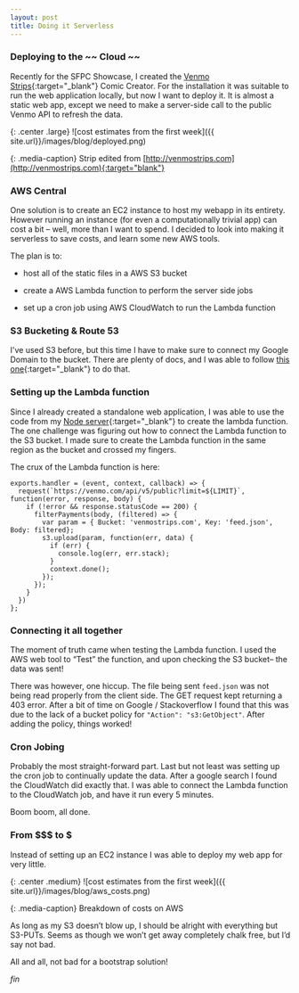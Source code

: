 ```yaml
---
layout: post
title: Doing it Serverless
---
```


### Deploying to the ~~ Cloud ~~

Recently for the SFPC Showcase, I created the [Venmo Strips](http://danielgorelick.com/#venmobots){:target="_blank"} Comic Creator. For the installation it was suitable to run the web application locally, but now I want to deploy it. It is almost a static web app, except we need to make a server-side call to the public Venmo API to refresh the data.

{: .center .large}
![cost estimates from the first week]({{ site.url}}/images/blog/deployed.png)

{: .media-caption}
Strip edited from [http://venmostrips.com](http://venmostrips.com){:target="blank"}

### AWS Central

One solution is to create an EC2 instance to host my webapp in its entirety. However running an instance (for even a computationally trivial app) can cost a bit – well, more than I want to spend. I decided to look into making it serverless to save costs, and learn some new AWS tools.

The plan is to:

- host all of the static files in a AWS S3 bucket

- create a AWS Lambda function to perform the server side jobs

- set up a cron job using AWS CloudWatch to run the Lambda function

### S3 Bucketing & Route 53

I've used S3 before, but this time I have to make sure to connect my Google Domain to the bucket. There are plenty of docs, and I was able to follow [this one](http://docs.aws.amazon.com/AmazonS3/latest/dev/website-hosting-custom-domain-walkthrough.html){:target="_blank"} to do that.

### Setting up the Lambda function

Since I already created a standalone web application, I was able to use the code from my [Node server](https://github.com/dqgorelick/venmo-bots/blob/master/server.js){:target="_blank"} to create the lambda function. The one challenge was figuring out how to connect the Lambda function to the S3 bucket. I made sure to create the Lambda function in the same region as the bucket and crossed my fingers.

The crux of the Lambda function is here:

```
exports.handler = (event, context, callback) => {
  request(`https://venmo.com/api/v5/public?limit=${LIMIT}`, function(error, response, body) {
    if (!error && response.statusCode == 200) {
      filterPayments(body, (filtered) => {
        var param = { Bucket: 'venmostrips.com', Key: 'feed.json', Body: filtered};
        s3.upload(param, function(err, data) {
          if (err) {
            console.log(err, err.stack);
          }
          context.done();
        });
      });
    }
  })
};
```

### Connecting it all together
The moment of truth came when testing the Lambda function. I used the AWS web tool to “Test” the function, and upon checking the S3 bucket– the data was sent!

There was however, one hiccup. The file being sent `feed.json` was not being read properly from the client side. The GET request kept returning a 403 error. After a bit of time on Google / Stackoverflow I found that this was due to the lack of a bucket policy for `"Action": "s3:GetObject"`. After adding the policy, things worked!

### Cron Jobing
Probably the most straight-forward part. Last but not least was setting up the cron job to continually update the data. After a google search I found the CloudWatch did exactly that. I was able to connect the Lambda function to the CloudWatch job, and have it run every 5 minutes.

Boom boom, all done.

### From $$$ to $
Instead of setting up an EC2 instance I was able to deploy my web app for very little.

{: .center .medium}
![cost estimates from the first week]({{ site.url}}/images/blog/aws_costs.png)

{: .media-caption}
Breakdown of costs on AWS

As long as my S3 doesn’t blow up, I should be alright with everything but S3-PUTs. Seems as though we won’t get away completely chalk free, but I’d say not bad.

All and all, not bad for a bootstrap solution!

_fin_
